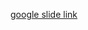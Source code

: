 [google slide link](https://docs.google.com/presentation/d/1W1E2VbFhaOlVPJO47BzVYrI1iKLef8VIdF2ocazsmZg/edit?usp=sharing)

